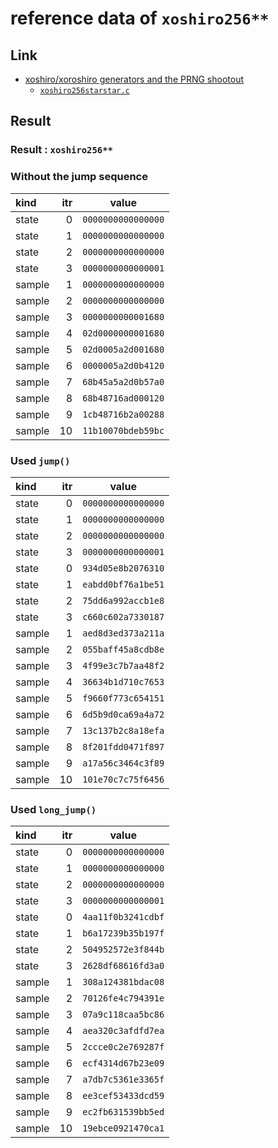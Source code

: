 # reference data of `xoshiro256**` #

## Link ##

- [xoshiro/xoroshiro generators and the PRNG shootout](https://prng.di.unimi.it/)
  - [`xoshiro256starstar.c`](https://prng.di.unimi.it/xoshiro256starstar.c)

## Result ##

### Result &colon; `xoshiro256**` ###

### Without the jump sequence ###

|kind|itr|value|
|:-|-:|:-:|
|state | 0|`0000000000000000`|
|state | 1|`0000000000000000`|
|state | 2|`0000000000000000`|
|state | 3|`0000000000000001`|
|sample| 1|`0000000000000000`|
|sample| 2|`0000000000000000`|
|sample| 3|`0000000000001680`|
|sample| 4|`02d0000000001680`|
|sample| 5|`02d0005a2d001680`|
|sample| 6|`0000005a2d0b4120`|
|sample| 7|`68b45a5a2d0b57a0`|
|sample| 8|`68b48716ad000120`|
|sample| 9|`1cb48716b2a00288`|
|sample|10|`11b10070bdeb59bc`|

### Used `jump()` ###

|kind|itr|value|
|:-|-:|:-:|
|state | 0|`0000000000000000`|
|state | 1|`0000000000000000`|
|state | 2|`0000000000000000`|
|state | 3|`0000000000000001`|
|state | 0|`934d05e8b2076310`|
|state | 1|`eabdd0bf76a1be51`|
|state | 2|`75dd6a992accb1e8`|
|state | 3|`c660c602a7330187`|
|sample| 1|`aed8d3ed373a211a`|
|sample| 2|`055baff45a8cdb8e`|
|sample| 3|`4f99e3c7b7aa48f2`|
|sample| 4|`36634b1d710c7653`|
|sample| 5|`f9660f773c654151`|
|sample| 6|`6d5b9d0ca69a4a72`|
|sample| 7|`13c137b2c8a18efa`|
|sample| 8|`8f201fdd0471f897`|
|sample| 9|`a17a56c3464c3f89`|
|sample|10|`101e70c7c75f6456`|

### Used `long_jump()` ###

|kind|itr|value|
|:-|-:|:-:|
|state | 0|`0000000000000000`|
|state | 1|`0000000000000000`|
|state | 2|`0000000000000000`|
|state | 3|`0000000000000001`|
|state | 0|`4aa11f0b3241cdbf`|
|state | 1|`b6a17239b35b197f`|
|state | 2|`504952572e3f844b`|
|state | 3|`2628df68616fd3a0`|
|sample| 1|`308a124381bdac08`|
|sample| 2|`70126fe4c794391e`|
|sample| 3|`07a9c118caa5bc86`|
|sample| 4|`aea320c3afdfd7ea`|
|sample| 5|`2ccce0c2e769287f`|
|sample| 6|`ecf4314d67b23e09`|
|sample| 7|`a7db7c5361e3365f`|
|sample| 8|`ee3cef53433dcd59`|
|sample| 9|`ec2fb631539bb5ed`|
|sample|10|`19ebce0921470ca1`|

<!-- EOF -->
